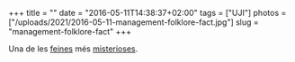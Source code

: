 +++
title = ""
date = "2016-05-11T14:38:37+02:00"
tags = ["UJI"]
photos = ["/uploads/2021/2016-05-11-management-folklore-fact.jpg"]
slug = "management-folklore-fact"
+++

Una de les [feines](/2020/01/19/el-gerent-representa.html) més [misterioses](/2018/01/29/191857.html).

<img alt="" src="/uploads/2016/2016-05-11-management-folklore-fact.jpg">
